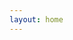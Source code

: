 ```yaml
---
layout: home
---
```


<script setup>
import {ref} from 'vue'
import home from '../.vitepress/components/mind.vue'
const data = ref(`
# TypeScript

## TypeScript 是什么

- TypeScript 与 JavaScript 的区别
- 获取 TypeScript
- 典型 TypeScript 工作流程
- TypeScript 的初体验

## TypeScript 基础类型

- Boolean 类型
- Number 类型
- String 类型
- Symbol 类型
- Array 类型
- Enum 类型
- Any 类型
- unknown 类型
- Tuple 类型
- Void 类型
- Null 和 Undefined 类型
- Object、object 和 {} 类型
- Never 类型

## TypeScript 断言

- 类型断言
- 非空断言
- 确定赋值断言

## TypeScript 类型守卫

- in 关键字
- typeof 关键字
- instanceof 关键字
- 自定义类型保护的类型谓词

## 联合类型和类型别名

- 联合类型
- 可辨识联合
- 类型别名


## TypeScript 交叉类型

- 同名基础类型属性的合并
- 同名非基础类型属性的合并

## TypeScript 函数

- TypeScript 和 JavaScript 的函数的区别
- 箭头函数
- 参数类型和返回类型
- 函数类型
- 可选参数及默认值
- 剩余参数
- 函数重载

## TypeScript 数组

- 数组解构
- 数组展开运算符
- 数组遍历

## TypeScript 对象

- 对象解构
- 对象展开运算符

## TypeScript 接口

- 对象的形状
- 可选 | 只读属性
- 任意属性
- 接口和类型别名的区别

## TypeScript 类

- 类的属性和方法
- ECMAScript 私有字段
- 访问器
- 类的继承
- 抽象类
- 类方法重载

## TypeScript 泛型

- 泛型接口
- 泛型类
- 泛型变量
- 泛型工具类型

## TypeScript 装饰器

- 什么是装饰器
- 装饰器分类
- 类装饰器
- 方法装饰器
- 参数装饰器
- 属性装饰器

## 编译上下文

- tsconfig.json 的作用
- tsconfig.json 的重要字段
- compilerOptions 选项

## TypeScript 开发辅助工具

- TypeScript PlayGround
- JSON TO TS
- schemats
- TypeScript AST Viewer
- TypeDoc
- TypeScript ESLint

`)
</script>

<home :data="data" />
